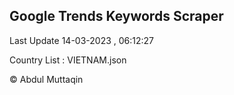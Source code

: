

## Google Trends Keywords Scraper 
 
Last Update 14-03-2023 , 06:12:27

Country List :
VIETNAM.json



© Abdul Muttaqin 

